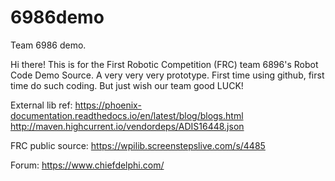 # 6986demo
Team 6986 demo.

Hi there! This is for the First Robotic Competition (FRC) team 6896's Robot Code Demo Source. 
A very very very prototype. First time using github, first time do such coding.
But just wish our team good LUCK!

External lib ref:
https://phoenix-documentation.readthedocs.io/en/latest/blog/blogs.html
http://maven.highcurrent.io/vendordeps/ADIS16448.json

FRC public source:
https://wpilib.screenstepslive.com/s/4485

Forum:
https://www.chiefdelphi.com/

